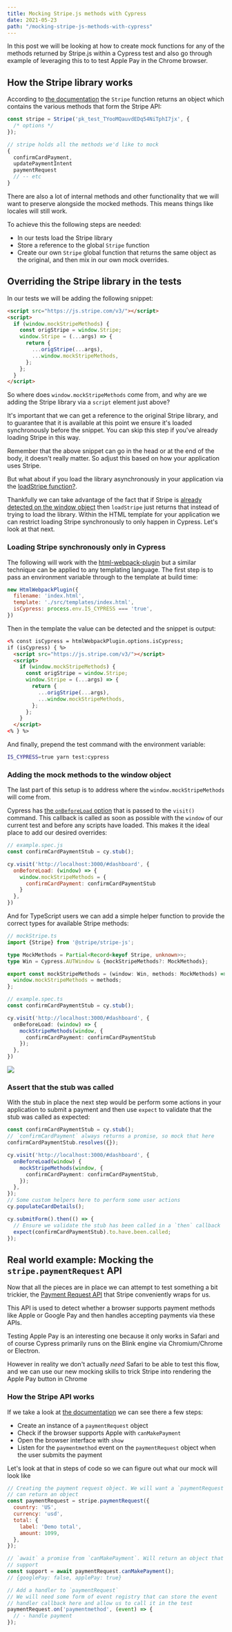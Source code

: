 ```yaml
---
title: Mocking Stripe.js methods with Cypress
date: 2021-05-23
path: "/mocking-stripe-js-methods-with-cypress"
---
```


In this post we will be looking at how to create mock functions for any of the
methods returned by Stripe.js within a Cypress test and also go through example
of leveraging this to to test Apple Pay in the Chrome browser.

## How the Stripe library works

According to [the documentation](https://stripe.com/docs/js/initializing) the
`Stripe` function returns an object which contains the various methods that form
the Stripe API:

```js
const stripe = Stripe('pk_test_TYooMQauvdEDq54NiTphI7jx', {
  /* options */
});

// stripe holds all the methods we'd like to mock
{
  confirmCardPayment,
  updatePaymentIntent
  paymentRequest
  // -- etc
}
```

There are also a lot of internal methods and other functionality that we will
want to preserve alongside the mocked methods. This means things like locales
will still work.

To achieve this the following steps are needed:

* In our tests load the Stripe library
* Store a reference to the global `Stripe` function
* Create our own `Stripe` global function that returns the same object as the
  original, and then mix in our own mock overrides.

## Overriding the Stripe library in the tests

In our tests we will be adding the following snippet:

```html
<script src="https://js.stripe.com/v3/"></script>
<script>
  if (window.mockStripeMethods) {
    const origStripe = window.Stripe;
    window.Stripe = (...args) => {
      return {
        ...origStripe(...args),
        ...window.mockStripeMethods,
      };
    };
  }
</script>
```

So where does `window.mockStripeMethods` come from, and why are we adding the
Stripe library via a `script` element just above?

It's important that we can get a reference to the original Stripe library, and
to guarantee that it is available at this point we ensure it's loaded
synchronously before the snippet. You can skip this step if you've already
loading Stripe in this way.

Remember that the above snippet can go in the head or at the end of the body,
it doesn't really matter. So adjust this based on how your application uses
Stripe.

But what about if you load the library asynchronously in your application via
the [loadStripe function?](https://github.com/stripe/stripe-js#importing-loadstripe-without-side-effects).

Thankfully we can take advantage of the fact that if Stripe is [already detected on the window object](https://github.com/stripe/stripe-js/blob/bf6a51920db5e8c848792264d91c17b52c438e09/src/shared.ts#L88-L91)
then `loadStripe` just returns that instead of trying to load the library.
Within the HTML template for your application we can restrict loading Stripe
synchronously to only happen in Cypress. Let's look at that next.

### Loading Stripe synchronously only in Cypress

The following will work with the
[html-webpack-plugin](https://github.com/jantimon/html-webpack-plugin) but a
similar technique can be applied to any templating language. The first step is
to pass an environment variable through to the template at build time:

```js
new HtmlWebpackPlugin({
  filename: 'index.html',
  template: './src/templates/index.html',
  isCypress: process.env.IS_CYPRESS === 'true',
})
```

Then in the template the value can be detected and the snippet is output:

```html
<% const isCypress = htmlWebpackPlugin.options.isCypress;
if (isCypress) { %>
  <script src="https://js.stripe.com/v3/"></script>
  <script>
    if (window.mockStripeMethods) {
      const origStripe = window.Stripe;
      window.Stripe = (...args) => {
        return {
          ...origStripe(...args),
          ...window.mockStripeMethods,
        };
      };
    }
  </script>
<% } %>
```

And finally, prepend the test command with the environment variable:

```bash
IS_CYPRESS=true yarn test:cypress
```

### Adding the mock methods to the window object

The last part of this setup is to address where the `window.mockStripeMethods`
will come from.

Cypress has [the `onBeforeLoad` option](https://docs.cypress.io/api/commands/visit#Provide-an-onBeforeLoad-callback-function)
that is passed to the `visit()` command. This callback is called as soon as
possible with the `window` of our current test and before any scripts have loaded. This makes it the ideal place to add our desired overrides:

```js
// example.spec.js
const confirmCardPaymentStub = cy.stub();

cy.visit('http://localhost:3000/#dashboard', {
  onBeforeLoad: (window) => {
    window.mockStripeMethods = {
      confirmCardPayment: confirmCardPaymentStub
    }
  },
})
```

And for TypeScript users we can add a simple helper function to provide the
correct types for available Stripe methods:

```ts
// mockStripe.ts
import {Stripe} from '@stripe/stripe-js';

type MockMethods = Partial<Record<keyof Stripe, unknown>>;
type Win = Cypress.AUTWindow & {mockStripeMethods?: MockMethods};

export const mockStripeMethods = (window: Win, methods: MockMethods) => {
  window.mockStripeMethods = methods;
};

// example.spec.ts
const confirmCardPaymentStub = cy.stub();

cy.visit('http://localhost:3000/#dashboard', {
  onBeforeLoad: (window) => {
    mockStripeMethods(window, {
      confirmCardPayment: confirmCardPaymentStub
    });
  },
})
```

![](ts-complete.png)

### Assert that the stub was called

With the stub in place the next step would be perform some actions in your
application to submit a payment and then use `expect` to validate that the stub
was called as expected:

```ts
const confirmCardPaymentStub = cy.stub();
// `confirmCardPayment` always returns a promise, so mock that here
confirmCardPaymentStub.resolves({});

cy.visit('http://localhost:3000/#dashboard', {
  onBeforeLoad(window) {
    mockStripeMethods(window, {
      confirmCardPayment: confirmCardPaymentStub,
    });
  },
});
// Some custom helpers here to perform some user actions
cy.populateCardDetails();

cy.submitForm().then(() => {
  // Ensure we validate the stub has been called in a `then` callback
  expect(confirmCardPaymentStub).to.have.been.called;
});
```

## Real world example: Mocking the `stripe.paymentRequest` API

Now that all the pieces are in place we can attempt to test something a bit
trickier, the [Payment Request API](https://stripe.com/docs/js/payment_request)
that Stripe conveniently wraps for us.

This API is used to detect whether a browser supports payment methods like Apple
or Google Pay and then handles accepting payments via these APIs.

Testing Apple Pay is an interesting one because it only works in Safari and of
course Cypress primarily runs on the Blink engine via Chromium/Chrome or
Electron.

However in reality we don't actually _need_ Safari to be able to test this flow,
and we can use our new mocking skills to trick Stripe into rendering the Apple
Pay button in Chrome

### How the Stripe API works

If we take a look at [the documentation](https://stripe.com/docs/stripe-js/elements/payment-request-button)
we can see there a few steps:

* Create an instance of a `paymentRequest` object
* Check if the browser supports Apple with `canMakePayment`
* Open the browser interface with `show`
* Listen for the `paymentmethod` event on the `paymentRequest` object when the user
  submits the payment

Let's look at that in steps of code so we can figure out what our mock will
look like

```js
// Creating the payment request object. We will want a `paymentRequest` stub that
// can return an object
const paymentRequest = stripe.paymentRequest({
  country: 'US',
  currency: 'usd',
  total: {
    label: 'Demo total',
    amount: 1099,
  },
});

// `await` a promise from `canMakePayment`. Will return an object that indicates
// support
const support = await paymentRequest.canMakePayment();
// {googlePay: false, applePay: true}

// Add a handler to `paymentRequest`
// We will need some form of event registry that can store the event
// handler callback here and allow us to call it in the test
paymentRequest.on('paymentmethod', (event) => {
  // - handle payment
});
```
